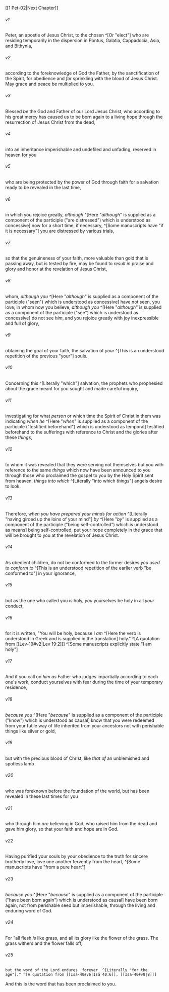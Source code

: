 ﻿---
aliases:
  - 1 Peter 1
---

[[1 Pet-02|Next Chapter]]

###### v1
Peter, an apostle of Jesus Christ, to the chosen ^[Or "elect"] who are residing temporarily in the dispersion in Pontus, Galatia, Cappadocia, Asia, and Bithynia,

###### v2
according to the foreknowledge of God the Father, by the sanctification of the Spirit, for obedience and _for_ sprinkling with the blood of Jesus Christ. May grace and peace be multiplied to you.

###### v3
Blessed _be_ the God and Father of our Lord Jesus Christ, who according to his great mercy has caused us to be born again to a living hope through the resurrection of Jesus Christ from the dead,

###### v4
into an inheritance imperishable and undefiled and unfading, reserved in heaven for you

###### v5
who are being protected by the power of God through faith for a salvation ready to be revealed in the last time,

###### v6
in which you rejoice greatly, _although_ ^[Here "_although_" is supplied as a component of the participle ("are distressed") which is understood as concessive] now for a short time, if necessary, ^[Some manuscripts have "if it is necessary"] you are distressed by various trials,

###### v7
so that the genuineness of your faith, more valuable than gold that is passing away, but is tested by fire, may be found to _result in_ praise and glory and honor at the revelation of Jesus Christ,

###### v8
whom, _although you_ ^[Here "_although_" is supplied as a component of the participle ("seen") which is understood as concessive] have not seen, you love; in whom now you believe, _although you_ ^[Here "_although_" is supplied as a component of the participle ("see") which is understood as concessive] do not see _him_, and you rejoice greatly with joy inexpressible and full of glory,

###### v9
obtaining the goal of your faith, the salvation of _your_ ^[This is an understood repetition of the previous "your"] souls.

###### v10
Concerning this ^[Literally "which"] salvation, the prophets who prophesied about the grace meant for you sought and made careful inquiry,

###### v11
investigating for what _person_ or which time the Spirit of Christ in them was indicating _when he_ ^[Here "_when_" is supplied as a component of the participle ("testified beforehand") which is understood as temporal] testified beforehand to the sufferings with reference to Christ and the glories after these _things_,

###### v12
to whom it was revealed that they were serving not themselves but you with reference to the same _things_ which now have been announced to you through those who proclaimed the gospel to you by the Holy Spirit sent from heaven, _things into which_ ^[Literally "into which _things_"] angels desire to look.

###### v13
Therefore, _when you have prepared your minds for action_ ^[Literally "having girded up the loins of your mind"] _by_ ^[Here "_by_" is supplied as a component of the participle ("being self-controlled") which is understood as means] being self-controlled, put your hope completely in the grace that will be brought to you at the revelation of Jesus Christ.

###### v14
As obedient children, do not be conformed to the former desires _you used to conform to_ ^[This is an understood repetition of the earlier verb "be conformed to"] in your ignorance,

###### v15
but as the one who called you _is_ holy, _you_ yourselves be holy in all _your_ conduct,

###### v16
for it is written, "You will be holy, because I _am_ ^[Here the verb is understood in Greek and is supplied in the translation] holy." ^[A quotation from [[Lev-19#v2|Lev 19:2]]] ^[Some manuscripts explicitly state "I am holy"]

###### v17
And if you call on _him_ _as_ Father who judges impartially according to each one's work, conduct yourselves with fear during the time of your temporary residence,

###### v18
_because you_ ^[Here "_because_" is supplied as a component of the participle ("know") which is understood as causal] know that you were redeemed from your futile way of life inherited from your ancestors not with perishable things like silver or gold,

###### v19
but with the precious blood of Christ, like _that of_ an unblemished and spotless lamb

###### v20
who was foreknown before the foundation of the world, but has been revealed in these last times for you

###### v21
who through him _are_ believing in God, who raised him from the dead and gave him glory, so that your faith and hope are in God.

###### v22
Having purified your souls by your obedience to the truth for sincere brotherly love, love one another fervently from the heart, ^[Some manuscripts have "from a pure heart"]

###### v23
_because you_ ^[Here "_because_" is supplied as a component of the participle ("have been born again") which is understood as causal] have been born again, not from perishable seed but imperishable, through the living and enduring word of God.

###### v24
For
"all flesh _is_ like grass,
and all its glory like the flower of the grass.
The grass withers and the flower falls off,

###### v25
    but the word of the Lord endures _forever_ ^[Literally "for the age"]." ^[A quotation from [[Isa-40#v6|Isa 40:6]], [[Isa-40#v8|8]]]
And this is the word that has been proclaimed to you.